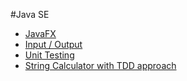#Java SE 

- [JavaFX](https://github.com/mjahanseir/DeepJavaSE/tree/master/src/JavaFX)
- [Input / Output](https://github.com/mjahanseir/DeepJavaSE/tree/master/src/IO)
- [Unit Testing](https://github.com/mjahanseir/DeepJavaSE/tree/master/src/UnitTesting)
- [String Calculator with TDD approach](https://github.com/mjahanseir/DeepJavaSE/tree/master/src/StringCalculator)
